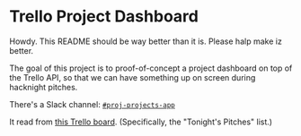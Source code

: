 # Trello Project Dashboard

Howdy. This README should be way better than it is. Please halp make iz
better.

The goal of this project is to proof-of-concept a project dashboard on
top of the Trello API, so that we can have something up on screen during
hacknight pitches.

There's a Slack channel: [`#proj-projects-app`][slack]

   [slack]: https://civictechto.slack.com/messages/C2U8J8Z6C

It read from [this Trello board][trello]. (Specifically, the "Tonight's Pitches"
list.)

   [trello]: https://trello.com/b/EVvNEGK5/hacknight-projects
